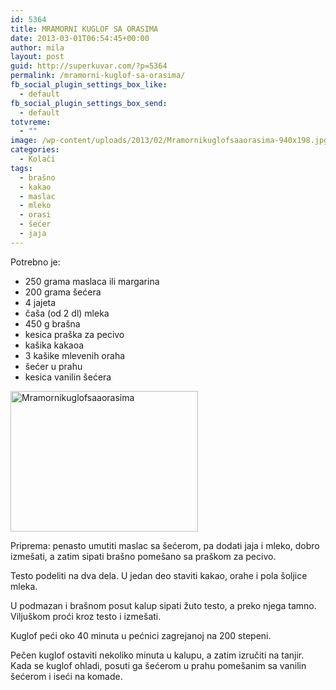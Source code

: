```yaml
---
id: 5364
title: MRAMORNI KUGLOF SA ORASIMA
date: 2013-03-01T06:54:45+00:00
author: mila
layout: post
guid: http://superkuvar.com/?p=5364
permalink: /mramorni-kuglof-sa-orasima/
fb_social_plugin_settings_box_like:
  - default
fb_social_plugin_settings_box_send:
  - default
totvreme:
  - ""
image: /wp-content/uploads/2013/02/Mramornikuglofsaaorasima-940x198.jpg
categories:
  - Kolači
tags:
  - brašno
  - kakao
  - maslac
  - mleko
  - orasi
  - šećer
  - jaja
---
```

Potrebno je:

  * 250 grama maslaca ili margarina
  * 200 grama šećera
  * 4 jajeta
  * čaša (od 2 dl) mleka
  * 450 g brašna
  * kesica praška za pecivo
  * kašika kakaoa
  * 3 kašike mlevenih oraha
  * šećer u prahu
  * kesica vanilin šećera

<img class="alignnone size-medium wp-image-5365" src="//superkuvar.com/wp-content/uploads/2013/02/Mramornikuglofsaaorasima-300x225.jpg" alt="Mramornikuglofsaaorasima" width="300" height="225" /> 

Priprema: penasto umutiti maslac sa šećerom, pa dodati jaja i mleko, dobro izmešati, a zatim sipati brašno pomešano sa praškom za pecivo.

Testo podeliti na dva dela. U jedan deo staviti kakao, orahe i pola šoljice mleka.

U podmazan i brašnom posut kalup sipati žuto testo, a preko njega tamno. Viljuškom proći kroz testo i izmešati.

Kuglof peći oko 40 minuta u pećnici zagrejanoj na 200 stepeni.

Pečen kuglof ostaviti nekoliko minuta u kalupu, a zatim izručiti na tanjir. Kada se kuglof ohladi, posuti ga šećerom u prahu pomešanim sa vanilin šećerom i iseći na komade.